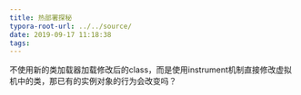 ```yaml
---
title: 热部署探秘
typora-root-url: ../../source/
date: 2019-09-17 11:18:38
tags:
---
```


不使用新的类加载器加载修改后的class，而是使用instrument机制直接修改虚拟机中的类，那已有的实例对象的行为会改变吗？